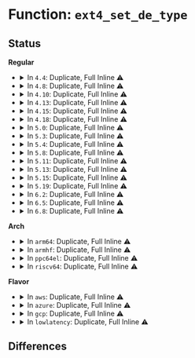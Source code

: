 # Function: <code>ext4_set_de_type</code>

## Status
<b>Regular</b>
<ul>
<li>
<details>
<summary>In <code>4.4</code>: Duplicate, Full Inline ⚠️</summary>

**Collision:** Static Duplication

**Inline:** Full

**Transformation:** False

**Instances:**

```
In fs/ext4/namei.c (ffffffff812a4e15)
Location: fs/ext4/ext4.h:3056
Inline: True
Inline callers:
  - fs/ext4/namei.c:ext4_insert_dentry
  - fs/ext4/namei.c:ext4_init_dot_dotdot
  - fs/ext4/namei.c:ext4_init_dot_dotdot
```
```
In fs/ext4/inline.c (ffffffff812e19c7)
Location: fs/ext4/ext4.h:3056
Inline: True
Inline callers:
  - fs/ext4/inline.c:htree_inlinedir_to_tree
  - fs/ext4/inline.c:htree_inlinedir_to_tree
```
</details>
</li>
<li>
<details>
<summary>In <code>4.8</code>: Duplicate, Full Inline ⚠️</summary>

**Collision:** Static Duplication

**Inline:** Full

**Transformation:** False

**Instances:**

```
In fs/ext4/namei.c (ffffffff812d5a53)
Location: fs/ext4/ext4.h:3093
Inline: True
Inline callers:
  - fs/ext4/namei.c:ext4_init_dot_dotdot
  - fs/ext4/namei.c:ext4_init_dot_dotdot
  - fs/ext4/namei.c:ext4_insert_dentry
```
```
In fs/ext4/inline.c (ffffffff8131190d)
Location: fs/ext4/ext4.h:3093
Inline: True
Inline callers:
  - fs/ext4/inline.c:htree_inlinedir_to_tree
  - fs/ext4/inline.c:htree_inlinedir_to_tree
```
</details>
</li>
<li>
<details>
<summary>In <code>4.10</code>: Duplicate, Full Inline ⚠️</summary>

**Collision:** Static Duplication

**Inline:** Full

**Transformation:** False

**Instances:**

```
In fs/ext4/namei.c (ffffffff812eb753)
Location: fs/ext4/ext4.h:3071
Inline: True
Inline callers:
  - fs/ext4/namei.c:ext4_init_dot_dotdot
  - fs/ext4/namei.c:ext4_init_dot_dotdot
  - fs/ext4/namei.c:ext4_insert_dentry
```
```
In fs/ext4/inline.c (ffffffff8132784d)
Location: fs/ext4/ext4.h:3071
Inline: True
Inline callers:
  - fs/ext4/inline.c:htree_inlinedir_to_tree
  - fs/ext4/inline.c:htree_inlinedir_to_tree
```
</details>
</li>
<li>
<details>
<summary>In <code>4.13</code>: Duplicate, Full Inline ⚠️</summary>

**Collision:** Static Duplication

**Inline:** Full

**Transformation:** False

**Instances:**

```
In fs/ext4/inline.c (ffffffff812fb751)
Location: fs/ext4/ext4.h:3088
Inline: True
Inline callers:
  - fs/ext4/inline.c:htree_inlinedir_to_tree
  - fs/ext4/inline.c:htree_inlinedir_to_tree
```
```
In fs/ext4/namei.c (ffffffff8131b43c)
Location: fs/ext4/ext4.h:3088
Inline: True
Inline callers:
  - fs/ext4/namei.c:ext4_init_dot_dotdot
  - fs/ext4/namei.c:ext4_init_dot_dotdot
  - fs/ext4/namei.c:ext4_insert_dentry
```
</details>
</li>
<li>
<details>
<summary>In <code>4.15</code>: Duplicate, Full Inline ⚠️</summary>

**Collision:** Static Duplication

**Inline:** Full

**Transformation:** False

**Instances:**

```
In fs/ext4/inline.c (ffffffff8131fedb)
Location: fs/ext4/ext4.h:3049
Inline: True
Inline callers:
  - fs/ext4/inline.c:htree_inlinedir_to_tree
  - fs/ext4/inline.c:htree_inlinedir_to_tree
```
```
In fs/ext4/namei.c (ffffffff8133faf3)
Location: fs/ext4/ext4.h:3049
Inline: True
Inline callers:
  - fs/ext4/namei.c:ext4_init_dot_dotdot
  - fs/ext4/namei.c:ext4_init_dot_dotdot
  - fs/ext4/namei.c:ext4_insert_dentry
```
</details>
</li>
<li>
<details>
<summary>In <code>4.18</code>: Duplicate, Full Inline ⚠️</summary>

**Collision:** Static Duplication

**Inline:** Full

**Transformation:** False

**Instances:**

```
In fs/ext4/inline.c (ffffffff8134dfed)
Location: fs/ext4/ext4.h:3055
Inline: True
Inline callers:
  - fs/ext4/inline.c:htree_inlinedir_to_tree
  - fs/ext4/inline.c:htree_inlinedir_to_tree
```
```
In fs/ext4/namei.c (ffffffff8136daa3)
Location: fs/ext4/ext4.h:3055
Inline: True
Inline callers:
  - fs/ext4/namei.c:ext4_init_dot_dotdot
  - fs/ext4/namei.c:ext4_init_dot_dotdot
  - fs/ext4/namei.c:ext4_insert_dentry
```
</details>
</li>
<li>
<details>
<summary>In <code>5.0</code>: Duplicate, Full Inline ⚠️</summary>

**Collision:** Static Duplication

**Inline:** Full

**Transformation:** False

**Instances:**

```
In fs/ext4/inline.c (ffffffff8136618d)
Location: fs/ext4/ext4.h:3082
Inline: True
Inline callers:
  - fs/ext4/inline.c:htree_inlinedir_to_tree
  - fs/ext4/inline.c:htree_inlinedir_to_tree
```
```
In fs/ext4/namei.c (ffffffff81385f23)
Location: fs/ext4/ext4.h:3082
Inline: True
Inline callers:
  - fs/ext4/namei.c:ext4_init_dot_dotdot
  - fs/ext4/namei.c:ext4_init_dot_dotdot
  - fs/ext4/namei.c:ext4_insert_dentry
```
</details>
</li>
<li>
<details>
<summary>In <code>5.3</code>: Duplicate, Full Inline ⚠️</summary>

**Collision:** Static Duplication

**Inline:** Full

**Transformation:** False

**Instances:**

```
In fs/ext4/inline.c (ffffffff8138f510)
Location: fs/ext4/ext4.h:3169
Inline: True
Inline callers:
  - fs/ext4/inline.c:ext4_inlinedir_to_tree
  - fs/ext4/inline.c:ext4_inlinedir_to_tree
```
```
In fs/ext4/namei.c (ffffffff813aff03)
Location: fs/ext4/ext4.h:3169
Inline: True
Inline callers:
  - fs/ext4/namei.c:ext4_init_dot_dotdot
  - fs/ext4/namei.c:ext4_init_dot_dotdot
  - fs/ext4/namei.c:ext4_insert_dentry
```
</details>
</li>
<li>
<details>
<summary>In <code>5.4</code>: Duplicate, Full Inline ⚠️</summary>

**Collision:** Static Duplication

**Inline:** Full

**Transformation:** False

**Instances:**

```
In fs/ext4/inline.c (ffffffff813a7f6e)
Location: fs/ext4/ext4.h:3231
Inline: True
Inline callers:
  - fs/ext4/inline.c:ext4_inlinedir_to_tree
  - fs/ext4/inline.c:ext4_inlinedir_to_tree
```
```
In fs/ext4/namei.c (ffffffff813c8ec3)
Location: fs/ext4/ext4.h:3231
Inline: True
Inline callers:
  - fs/ext4/namei.c:ext4_init_dot_dotdot
  - fs/ext4/namei.c:ext4_init_dot_dotdot
  - fs/ext4/namei.c:ext4_insert_dentry
```
</details>
</li>
<li>
<details>
<summary>In <code>5.8</code>: Duplicate, Full Inline ⚠️</summary>

**Collision:** Static Duplication

**Inline:** Full

**Transformation:** False

**Instances:**

```
In fs/ext4/inline.c (ffffffff813f4017)
Location: fs/ext4/ext4.h:3342
Inline: True
Inline callers:
  - fs/ext4/inline.c:ext4_inlinedir_to_tree
  - fs/ext4/inline.c:ext4_inlinedir_to_tree
```
```
In fs/ext4/namei.c (ffffffff81414a63)
Location: fs/ext4/ext4.h:3342
Inline: True
Inline callers:
  - fs/ext4/namei.c:ext4_init_dot_dotdot
  - fs/ext4/namei.c:ext4_init_dot_dotdot
  - fs/ext4/namei.c:ext4_insert_dentry
```
</details>
</li>
<li>
<details>
<summary>In <code>5.11</code>: Duplicate, Full Inline ⚠️</summary>

**Collision:** Static Duplication

**Inline:** Full

**Transformation:** False

**Instances:**

```
In fs/ext4/inline.c (ffffffff814067a7)
Location: fs/ext4/ext4.h:3537
Inline: True
Inline callers:
  - fs/ext4/inline.c:ext4_inlinedir_to_tree
  - fs/ext4/inline.c:ext4_inlinedir_to_tree
```
```
In fs/ext4/namei.c (ffffffff814280b3)
Location: fs/ext4/ext4.h:3537
Inline: True
Inline callers:
  - fs/ext4/namei.c:ext4_init_dot_dotdot
  - fs/ext4/namei.c:ext4_init_dot_dotdot
  - fs/ext4/namei.c:ext4_insert_dentry
```
</details>
</li>
<li>
<details>
<summary>In <code>5.13</code>: Duplicate, Full Inline ⚠️</summary>

**Collision:** Static Duplication

**Inline:** Full

**Transformation:** False

**Instances:**

```
In fs/ext4/inline.c (ffffffff8140cc81)
Location: fs/ext4/ext4.h:3599
Inline: True
Inline callers:
  - fs/ext4/inline.c:ext4_inlinedir_to_tree
  - fs/ext4/inline.c:ext4_inlinedir_to_tree
```
```
In fs/ext4/namei.c (ffffffff8142ebc9)
Location: fs/ext4/ext4.h:3599
Inline: True
Inline callers:
  - fs/ext4/namei.c:ext4_init_dot_dotdot
  - fs/ext4/namei.c:ext4_init_dot_dotdot
  - fs/ext4/namei.c:ext4_insert_dentry
```
</details>
</li>
<li>
<details>
<summary>In <code>5.15</code>: Duplicate, Full Inline ⚠️</summary>

**Collision:** Static Duplication

**Inline:** Full

**Transformation:** False

**Instances:**

```
In fs/ext4/inline.c (ffffffff8145fad1)
Location: fs/ext4/ext4.h:3667
Inline: True
Inline callers:
  - fs/ext4/inline.c:ext4_inlinedir_to_tree
  - fs/ext4/inline.c:ext4_inlinedir_to_tree
```
```
In fs/ext4/namei.c (ffffffff8148336d)
Location: fs/ext4/ext4.h:3667
Inline: True
Inline callers:
  - fs/ext4/namei.c:ext4_init_dot_dotdot
  - fs/ext4/namei.c:ext4_init_dot_dotdot
  - fs/ext4/namei.c:ext4_insert_dentry
```
</details>
</li>
<li>
<details>
<summary>In <code>5.19</code>: Duplicate, Full Inline ⚠️</summary>

**Collision:** Static Duplication

**Inline:** Full

**Transformation:** False

**Instances:**

```
In fs/ext4/inline.c (ffffffff814de0ba)
Location: fs/ext4/ext4.h:3629
Inline: True
Inline callers:
  - fs/ext4/inline.c:ext4_inlinedir_to_tree
  - fs/ext4/inline.c:ext4_inlinedir_to_tree
  - fs/ext4/inline.c:ext4_inlinedir_to_tree
  - fs/ext4/inline.c:ext4_inlinedir_to_tree
```
```
In fs/ext4/namei.c (ffffffff815064cd)
Location: fs/ext4/ext4.h:3629
Inline: True
Inline callers:
  - fs/ext4/namei.c:ext4_init_dot_dotdot
  - fs/ext4/namei.c:ext4_init_dot_dotdot
  - fs/ext4/namei.c:ext4_init_dot_dotdot
  - fs/ext4/namei.c:ext4_init_dot_dotdot
  - fs/ext4/namei.c:ext4_insert_dentry
  - fs/ext4/namei.c:ext4_insert_dentry
```
</details>
</li>
<li>
<details>
<summary>In <code>6.2</code>: Duplicate, Full Inline ⚠️</summary>

**Collision:** Static Duplication

**Inline:** Full

**Transformation:** False

**Instances:**

```
In fs/ext4/inline.c (ffffffff8157711a)
Location: fs/ext4/ext4.h:3641
Inline: True
Inline callers:
  - fs/ext4/inline.c:ext4_inlinedir_to_tree
  - fs/ext4/inline.c:ext4_inlinedir_to_tree
  - fs/ext4/inline.c:ext4_inlinedir_to_tree
  - fs/ext4/inline.c:ext4_inlinedir_to_tree
```
```
In fs/ext4/namei.c (ffffffff815a0f8d)
Location: fs/ext4/ext4.h:3641
Inline: True
Inline callers:
  - fs/ext4/namei.c:ext4_init_dot_dotdot
  - fs/ext4/namei.c:ext4_init_dot_dotdot
  - fs/ext4/namei.c:ext4_init_dot_dotdot
  - fs/ext4/namei.c:ext4_init_dot_dotdot
  - fs/ext4/namei.c:ext4_insert_dentry
  - fs/ext4/namei.c:ext4_insert_dentry
```
</details>
</li>
<li>
<details>
<summary>In <code>6.5</code>: Duplicate, Full Inline ⚠️</summary>

**Collision:** Static Duplication

**Inline:** Full

**Transformation:** False

**Instances:**

```
In fs/ext4/inline.c (ffffffff815ae7ac)
Location: fs/ext4/ext4.h:3614
Inline: True
Inline callers:
  - fs/ext4/inline.c:ext4_inlinedir_to_tree
  - fs/ext4/inline.c:ext4_inlinedir_to_tree
  - fs/ext4/inline.c:ext4_inlinedir_to_tree
  - fs/ext4/inline.c:ext4_inlinedir_to_tree
```
```
In fs/ext4/namei.c (ffffffff815d790d)
Location: fs/ext4/ext4.h:3614
Inline: True
Inline callers:
  - fs/ext4/namei.c:ext4_init_dot_dotdot
  - fs/ext4/namei.c:ext4_init_dot_dotdot
  - fs/ext4/namei.c:ext4_init_dot_dotdot
  - fs/ext4/namei.c:ext4_init_dot_dotdot
  - fs/ext4/namei.c:ext4_insert_dentry
  - fs/ext4/namei.c:ext4_insert_dentry
```
</details>
</li>
<li>
<details>
<summary>In <code>6.8</code>: Duplicate, Full Inline ⚠️</summary>

**Collision:** Static Duplication

**Inline:** Full

**Transformation:** False

**Instances:**

```
In fs/ext4/inline.c (ffffffff815e756c)
Location: fs/ext4/ext4.h:3632
Inline: True
Inline callers:
  - fs/ext4/inline.c:ext4_inlinedir_to_tree
  - fs/ext4/inline.c:ext4_inlinedir_to_tree
  - fs/ext4/inline.c:ext4_inlinedir_to_tree
  - fs/ext4/inline.c:ext4_inlinedir_to_tree
```
```
In fs/ext4/namei.c (ffffffff8160ff7d)
Location: fs/ext4/ext4.h:3632
Inline: True
Inline callers:
  - fs/ext4/namei.c:ext4_init_dot_dotdot
  - fs/ext4/namei.c:ext4_init_dot_dotdot
  - fs/ext4/namei.c:ext4_init_dot_dotdot
  - fs/ext4/namei.c:ext4_init_dot_dotdot
  - fs/ext4/namei.c:ext4_insert_dentry
  - fs/ext4/namei.c:ext4_insert_dentry
```
</details>
</li>
</ul>
<b>Arch</b>
<ul>
<li>
<details>
<summary>In <code>arm64</code>: Duplicate, Full Inline ⚠️</summary>

**Collision:** Static Duplication

**Inline:** Full

**Transformation:** False

**Instances:**

```
In fs/ext4/inline.c (ffff80001047b850)
Location: fs/ext4/ext4.h:3231
Inline: True
Inline callers:
  - fs/ext4/inline.c:ext4_inlinedir_to_tree
  - fs/ext4/inline.c:ext4_inlinedir_to_tree
```
```
In fs/ext4/namei.c (ffff8000104a09b0)
Location: fs/ext4/ext4.h:3231
Inline: True
Inline callers:
  - fs/ext4/namei.c:ext4_init_dot_dotdot
  - fs/ext4/namei.c:ext4_init_dot_dotdot
  - fs/ext4/namei.c:ext4_insert_dentry
```
</details>
</li>
<li>
<details>
<summary>In <code>armhf</code>: Duplicate, Full Inline ⚠️</summary>

**Collision:** Static Duplication

**Inline:** Full

**Transformation:** False

**Instances:**

```
In fs/ext4/inline.c (c063d0cc)
Location: fs/ext4/ext4.h:3231
Inline: True
Inline callers:
  - fs/ext4/inline.c:ext4_inlinedir_to_tree
  - fs/ext4/inline.c:ext4_inlinedir_to_tree
```
```
In fs/ext4/namei.c (c0662afc)
Location: fs/ext4/ext4.h:3231
Inline: True
Inline callers:
  - fs/ext4/namei.c:ext4_init_dot_dotdot
  - fs/ext4/namei.c:ext4_init_dot_dotdot
  - fs/ext4/namei.c:ext4_insert_dentry
```
</details>
</li>
<li>
<details>
<summary>In <code>ppc64el</code>: Duplicate, Full Inline ⚠️</summary>

**Collision:** Static Duplication

**Inline:** Full

**Transformation:** False

**Instances:**

```
In fs/ext4/inline.c (c00000000059ed74)
Location: fs/ext4/ext4.h:3231
Inline: True
Inline callers:
  - fs/ext4/inline.c:ext4_inlinedir_to_tree
  - fs/ext4/inline.c:ext4_inlinedir_to_tree
```
```
In fs/ext4/namei.c (c0000000005cceb8)
Location: fs/ext4/ext4.h:3231
Inline: True
Inline callers:
  - fs/ext4/namei.c:ext4_init_dot_dotdot
  - fs/ext4/namei.c:ext4_init_dot_dotdot
  - fs/ext4/namei.c:ext4_insert_dentry
```
</details>
</li>
<li>
<details>
<summary>In <code>riscv64</code>: Duplicate, Full Inline ⚠️</summary>

**Collision:** Static Duplication

**Inline:** Full

**Transformation:** False

**Instances:**

```
In fs/ext4/inline.c (ffffffe000305c44)
Location: fs/ext4/ext4.h:3231
Inline: True
Inline callers:
  - fs/ext4/inline.c:ext4_inlinedir_to_tree
  - fs/ext4/inline.c:ext4_inlinedir_to_tree
```
```
In fs/ext4/namei.c (ffffffe000322c04)
Location: fs/ext4/ext4.h:3231
Inline: True
Inline callers:
  - fs/ext4/namei.c:ext4_init_dot_dotdot
  - fs/ext4/namei.c:ext4_init_dot_dotdot
  - fs/ext4/namei.c:ext4_insert_dentry
```
</details>
</li>
</ul>
<b>Flavor</b>
<ul>
<li>
<details>
<summary>In <code>aws</code>: Duplicate, Full Inline ⚠️</summary>

**Collision:** Static Duplication

**Inline:** Full

**Transformation:** False

**Instances:**

```
In fs/ext4/inline.c (ffffffff813a054e)
Location: fs/ext4/ext4.h:3231
Inline: True
Inline callers:
  - fs/ext4/inline.c:ext4_inlinedir_to_tree
  - fs/ext4/inline.c:ext4_inlinedir_to_tree
```
```
In fs/ext4/namei.c (ffffffff813c14a3)
Location: fs/ext4/ext4.h:3231
Inline: True
Inline callers:
  - fs/ext4/namei.c:ext4_init_dot_dotdot
  - fs/ext4/namei.c:ext4_init_dot_dotdot
  - fs/ext4/namei.c:ext4_insert_dentry
```
</details>
</li>
<li>
<details>
<summary>In <code>azure</code>: Duplicate, Full Inline ⚠️</summary>

**Collision:** Static Duplication

**Inline:** Full

**Transformation:** False

**Instances:**

```
In fs/ext4/inline.c (ffffffff81390fde)
Location: fs/ext4/ext4.h:3231
Inline: True
Inline callers:
  - fs/ext4/inline.c:ext4_inlinedir_to_tree
  - fs/ext4/inline.c:ext4_inlinedir_to_tree
```
```
In fs/ext4/namei.c (ffffffff813b1f33)
Location: fs/ext4/ext4.h:3231
Inline: True
Inline callers:
  - fs/ext4/namei.c:ext4_init_dot_dotdot
  - fs/ext4/namei.c:ext4_init_dot_dotdot
  - fs/ext4/namei.c:ext4_insert_dentry
```
</details>
</li>
<li>
<details>
<summary>In <code>gcp</code>: Duplicate, Full Inline ⚠️</summary>

**Collision:** Static Duplication

**Inline:** Full

**Transformation:** False

**Instances:**

```
In fs/ext4/inline.c (ffffffff8139ddae)
Location: fs/ext4/ext4.h:3231
Inline: True
Inline callers:
  - fs/ext4/inline.c:ext4_inlinedir_to_tree
  - fs/ext4/inline.c:ext4_inlinedir_to_tree
```
```
In fs/ext4/namei.c (ffffffff813be953)
Location: fs/ext4/ext4.h:3231
Inline: True
Inline callers:
  - fs/ext4/namei.c:ext4_init_dot_dotdot
  - fs/ext4/namei.c:ext4_init_dot_dotdot
  - fs/ext4/namei.c:ext4_insert_dentry
```
</details>
</li>
<li>
<details>
<summary>In <code>lowlatency</code>: Duplicate, Full Inline ⚠️</summary>

**Collision:** Static Duplication

**Inline:** Full

**Transformation:** False

**Instances:**

```
In fs/ext4/inline.c (ffffffff813b231e)
Location: fs/ext4/ext4.h:3231
Inline: True
Inline callers:
  - fs/ext4/inline.c:ext4_inlinedir_to_tree
  - fs/ext4/inline.c:ext4_inlinedir_to_tree
```
```
In fs/ext4/namei.c (ffffffff813d3a33)
Location: fs/ext4/ext4.h:3231
Inline: True
Inline callers:
  - fs/ext4/namei.c:ext4_init_dot_dotdot
  - fs/ext4/namei.c:ext4_init_dot_dotdot
  - fs/ext4/namei.c:ext4_insert_dentry
```
</details>
</li>
</ul>

## Differences
